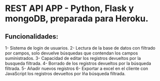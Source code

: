 # REST API APP - Python, Flask y mongoDB, preparada para Heroku.

## Funcionalidades:

1- Sistema de login de usuarios.
2- Lectura de la base de datos con filtrado por campos, solo devuelve búsquedas que contendan los campos suministrados.
3- Capacidad de editar los registros devueltos por la busqueda filtrada.
4- Borrado de los registros devueltos por la búsqueda filtrada.
5- Añadir nuevos registros
6- Exportar a excel en el cliente con JavaScript los registros devueltos por lña búsqueda filtrada.
